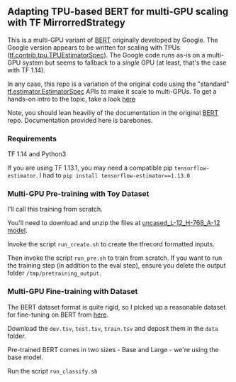 ## Adapting TPU-based BERT for multi-GPU scaling with TF MirrorredStrategy 

This is a multi-GPU variant of [BERT](https://github.com/google-research/bert) originally developed by Google. The Google version appears to be written for scaling with TPUs ([tf.contrib.tpu.TPUEstimatorSpec](https://www.tensorflow.org/api_docs/python/tf/estimator/tpu/TPUEstimatorSpec)). The Google code runs as-is on a multi-GPU system but seems to fallback to a *single* GPU (at least, that's the case with TF 1.14).


In any case, this repo is a variation of the original code using the "standard" [tf.estimator.EstimatorSpec](https://www.tensorflow.org/api_docs/python/tf/estimator/EstimatorSpec) APIs to make it scale to multi-GPUs. To get a hands-on intro to the topic, take a look [here](https://github.com/shu-yusa/tensorflow-mirrored-strategy-sample)

Note, you should lean heaviliy of the documentation in the original [BERT](https://github.com/google-research/bert) repo. Documentation provided here is barebones. 

### Requirements
TF 1.14 and Python3

If you are using TF 1.13.1, you may need a compatible pip `tensorflow-estimator`.
I had to `pip install tensorflow-estimator==1.13.0`

### Multi-GPU Pre-training with Toy Dataset
I'll call this training from scratch. 

You'll need to download and unzip the files at [uncased_L-12_H-768_A-12 model](https://storage.googleapis.com/bert_models/2018_10_18/uncased_L-12_H-768_A-12.zip). 

Invoke the script `run_create.sh` to create the tfrecord formatted inputs.

Then invoke the script `run_pre.sh`  to train from scratch. If you want to run the training step (in addition to the eval step), ensure you delete the output folder `/tmp/pretraining_output`.

### Multi-GPU Fine-training with Dataset

The BERT dataset format is quite rigid, so I picked up a reasonable dataset for fine-tuning on BERT from [here](https://github.com/craic/bert_paper_classification). 

Download the `dev.tsv`, `test.tsv`, `train.tsv` and deposit them in the `data` folder. 

Pre-trained BERT comes in two sizes - Base and Large - we're using the base model.

Run the script `run_classify.sh`






